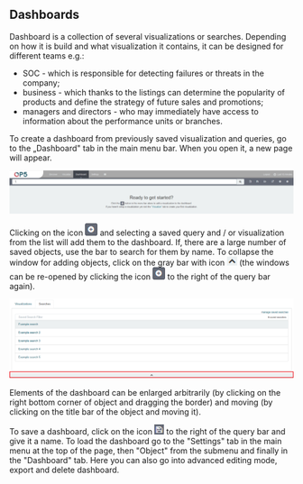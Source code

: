 Dashboards
----------

Dashboard is a collection of several visualizations or searches.
Depending on how it is build and what visualization it contains, it
can be designed for different teams e.g.: 
- SOC - which is responsible for detecting failures or threats in 
the company; 
- business - which thanks to the listings can determine the popularity
of products and define the strategy of future sales and promotions; 
- managers and directors - who may immediately have access to information
about the performance units or branches. 

To create a dashboard from previously saved visualization and queries,
go to the „Dashboard" tab in the main menu bar. When you open it, a
new page will appear.

![](/./media/media/image32.png)

Clicking on the icon ![](/./media/media/image33.png) and selecting a saved query and / or
visualization from the list will add them to the dashboard. If, there
are a large number of saved objects, use the bar to search for them by
name. To collapse the window for adding objects, click on the gray bar
with icon ![](/./media/media/image34.png) (the windows can be re-opened by clicking the icon
![](/./media/media/image33.png) to the right of the query bar again).

![](/./media/media/image35.png)

Elements of the dashboard can be enlarged arbitrarily (by clicking on
the right bottom corner of object and dragging the border) and moving
(by clicking on the title bar of the object and moving it). 

To save a dashboard, click on the icon
![](/./media/media/image16.png) to the right of the query bar and give
it a name. To load the dashboard go to the "Settings" tab in the main
menu at the top of the page, then "Object" from the submenu and
finally in the "Dashboard" tab. Here you can also go into advanced
editing mode, export and delete dashboard.
